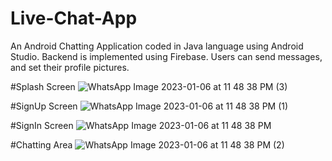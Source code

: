 # Live-Chat-App
An Android Chatting Application coded in Java language using Android Studio. Backend is implemented using Firebase. Users can send messages, and set their profile pictures.

#Splash Screen
![WhatsApp Image 2023-01-06 at 11 48 38 PM (3)](https://user-images.githubusercontent.com/107808348/211074274-a88ddb63-7355-4921-ab1c-b492105b7d06.jpeg)

#SignUp Screen
![WhatsApp Image 2023-01-06 at 11 48 38 PM (1)](https://user-images.githubusercontent.com/107808348/211074408-8e89d409-15ab-449f-9cac-0623759815e8.jpeg)

#SignIn Screen
![WhatsApp Image 2023-01-06 at 11 48 38 PM](https://user-images.githubusercontent.com/107808348/211074528-980536a6-1f3b-48b8-ade5-7d841ab741ac.jpeg)

#Chatting Area
![WhatsApp Image 2023-01-06 at 11 48 38 PM (2)](https://user-images.githubusercontent.com/107808348/211074622-9aed5ae8-16c5-4c2d-947c-1a5b7b002c71.jpeg)
